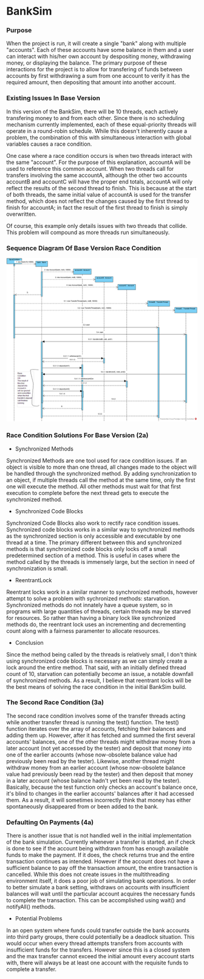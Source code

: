 # BankSim



### Purpose
When the project is run, it will create a single "bank" along with multiple "accounts". Each of these
accounts have some balance in them and a user can interact with his/her own account by despositing money, 
withdrawing money, or displaying the balance. The primary purpose of these interactions for the project
is to allow for transfering of funds between accounts by first withdrawing a sum from one account to verify
it has the required amount, then depositing that amount into another account.

### Existing Issues In Base Version
In this version of the BankSim, there will be 10 threads, each actively transfering money to and from each other.
Since there is no scheduling mechanism currently implemented, each of these equal-priority threads will
operate in a round-robin schedule. While this doesn't inherently cause a problem, the combination of this
with simultaneous interaction with global variables causes a race condition. 

One case where a race condition occurs is when two threads interact with the same "account". For the purpose
of this explanation, accountA will be used to reference this common account. When two threads call for transfers
involving the same accountA, although the other two accounts accountB and accountC will have the proper end totals,
accountA will only reflect the results of the second thread to finish. This is because at the start of both threads,
the same initial value of accountA is used for the transfer method, which does not reflect the changes caused by the
first thread to finish for accountA; in fact the result of the first thread to finish is simply overwritten.

Of course, this example only details issues with two threads that collide. This problem will compound as more threads
run simultaneously. 

### Sequence Diagram Of Base Version Race Condition

![Base Version race condition diagram](lab_5_task_1c_sequence_diagram_image.png)

### Race Condition Solutions For Base Version (2a)
- Synchronized Methods

Synchronized Methods are one tool used for race condition issues. If an object is visible
to more than one thread, all changes made to the object will be handled through the synchronized
method. By adding synchronization to an object, if multiple threads call the method at the same
time, only the first one will execute the method. All other methods must wait for that first
execution to complete before the next thread gets to execute the synchronized method.

- Synchronized Code Blocks

Synchronized Code Blocks also work to rectify race condition issues. Synchronized code
blocks works in a similar way to synchronized methods as the synchronized section is
only accessible and executable by one thread at a time. The primary different between
this and synchronized methods is that synchronized code blocks only locks off a small
predetermined section of a method. This is useful in cases where the method called
by the threads is immensely large, but the section in need of synchronization is small.

- ReentrantLock

Reentrant locks work in a similar manner to synchronized methods, however attempt to solve
a problem with sychronized methods: starvation. Synchronized methods do not innately have 
a queue system, so in programs with large quantities of threads, certain threads may be 
starved for resources. So rather than having a binary lock like synchronized methods do,
the reentrant lock uses an incrementing and decrementing count along with a fairness
paramenter to allocate resources. 

- Conclusion

Since the method being called by the threads is relatively small, I don't think using
synchronized code blocks is necessary as we can simply create a lock around the entire
method. That said, with an initially defined thread count of 10, starvation can potentially
become an issue, a notable downfall of synchronized methods. As a result, I believe that 
reentrant locks will be the best means of solving the race condition in the initial
BankSim build. 

### The Second Race Condition (3a)
The second race condition involves some of the transfer threads acting while another transfer thread is 
running the test() function. The test() function iterates over the array of accounts, fetching their balances
and adding them up. However, after it has fetched and summed the first several accounts' balances, one of the other 
threads might withdraw money from a later account (not yet accessed by the tester) and deposit that money into 
one of the earlier accounts (whose now-obsolete balance value had previously been read by the tester). 
Likewise, another thread might withdraw money from an earlier account (whose now-obsolete balance value had 
previously been read by the tester) and then deposit that money in a later account (whose balance hadn't yet been 
read by the tester). 
Basically, because the test function only checks an account's balance once, it's blind to changes
in the earlier accounts' balances after it had accessed them. As a result, it will sometimes incorrectly think
that money has either spontaneously disappeared from or been added to the bank.

### Defaulting On Payments (4a)
There is another issue that is not handled well in the initial implementation of the bank simulation. 
Currently whenever a transfer is started, an if check is done to see if the account being withdrawn from
has enough available funds to make the payment. If it does, the check returns true and the entire 
transaction continues as intended. However if the account does not have a sufficient balance to pay off
the transaction amount, the entire transaction is cancelled. While this does not create issues in the 
multithreading environment itself, it does a poor job of simulating bank operations. In order to better
simulate a bank setting, withdraws on accounts with insufficient balances will wait until the particular
account acquires the necessary funds to complete the transaction. This can be accomplished using 
wait() and notifyAll() methods.

- Potential Problems 

In an open system where funds could transfer outside the bank accounts into third party groups, 
there could potentially be a deadlock situation. This would occur when every thread attempts 
transfers from accounts with insufficient funds for the transfers. However since this is a closed
system and the max transfer cannot exceed the initial amount every account starts with, there will
always be at least one account with the requisite funds to complete a transfer. 
